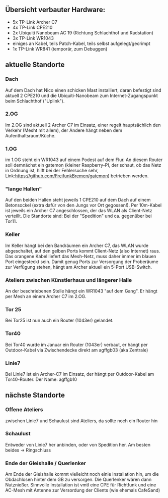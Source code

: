 
## Übersicht verbauter Hardware: 

* 5x TP-Link Archer C7
* 4x TP-Link CPE210 
* 2x Ubiquiti Nanobeam AC 19 (Richtung Schlachthof und Radstation)
* 3x TP-Link WR1043
* einiges an Kabel, teils Patch-Kabel, teils selbst aufgelegt/gecrimpt
* 1x TP-Link WR841 (temporär, zum Debuggen)


## aktuelle Standorte

### Dach 
Auf dem Dach hat Nico einen schicken Mast installiert, daran befestigt sind aktuell 2 CPE210 und die Ubiquiti-Nanobeam zum Internet-Zugangspunkt beim Schlachthof ("Uplink"). 

### 2.OG 
Im 2.OG sind aktuell 2 Archer C7 im Einsatz, einer regelt hauptsächlich den Verkehr (Mesht mit allem), der Andere hängt neben dem Aufenthaltsraum/Küche.

### 1.OG
im 1.OG steht ein WR1043 auf einem Podest auf dem Flur. An diesem Router soll demnächst ein gatemon (kleiner Raspberry-PI, der schaut, ob das Netz in Ordnung ist, hilft bei der Fehlersuche sehr, Link:https://github.com/FreifunkBremen/gatemon) betrieben werden.

### "lange Hallen"
Auf den beiden Hallen steht jeweils 1 CPE210 auf dem Dach auf einem Betonsockel (extra dafür von den Jungs vor Ort gegossen!). 
Per 10m-Kabel ist jeweils ein Archer C7 angeschlossen, der das WLAN als Client-Netz verteillt. 
Die Standorte sind: Bei der "Spedition" und ca. gegenüber bei Tor11.

### Keller
Im Keller hängt bei den Bandräumen ein Archer C7, das WLAN wurde abgeschaltet, auf den gelben Ports kommt Client-Netz (also Internet) raus. 
Das orangene Kabel liefert das Mesh-Netz, muss daher immer im blauen Port eingesteckt sein. 
Damit genug Ports zur Versorgung der Proberäume zur Verfügung stehen, hängt am Archer aktuell ein 5-Port USB-Switch. 

### Ateliers zwischen Künstlerhaus und längerer Halle
An der beschriebenen Stelle hängt ein WR1043 "auf dem Gang". Er hängt per Mesh an einem Archer C7 im 2.OG.


### Tor 25
Bei Tor25 ist nun auch ein Router (1043er) gelandet. 


### Tor40
Bei Tor40 wurde im Januar ein Router (1043er) verbaut, er hängt per Outdoor-Kabel via Zwischendecke direkt am agffgb03 (aka Zentrale)

### Linie7
Bei Linie7 ist ein Archer-C7 im Einsatz, der hängt per Outdoor-Kabel am Tor40-Router.
Der Name: agffgb10

## nächste Standorte

### Offene Ateliers
zwischen Linie7 und Schaulust sind Ateliers, da sollte noch ein Router hin

### Schaulust
Entweder von Linie7 her anbinden, oder von Spedition her. Am besten beides -> Ringschluss

### Ende der Gleishalle / Querlenker
Am Ende der Gleishalle kommt vielleicht noch einie Installation hin, um die Obdachlosen hinter dem GB zu versorgen. 
Die Querlenker wären dann Nutznießer. Sinnvolle Installation ist vmtl eine CPE für Richtfunk und eine AC-Mesh mit Antenne zur Versordung der Clients (wie ehemals CafeSand)
